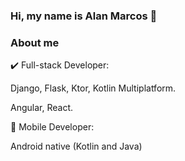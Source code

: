 ### Hi, my name is Alan Marcos 👋

### About me

✔️ Full-stack Developer:

Django, Flask, Ktor, Kotlin Multiplatform.

Angular, React.

                
📲 Mobile Developer:

Android native (Kotlin and Java)

